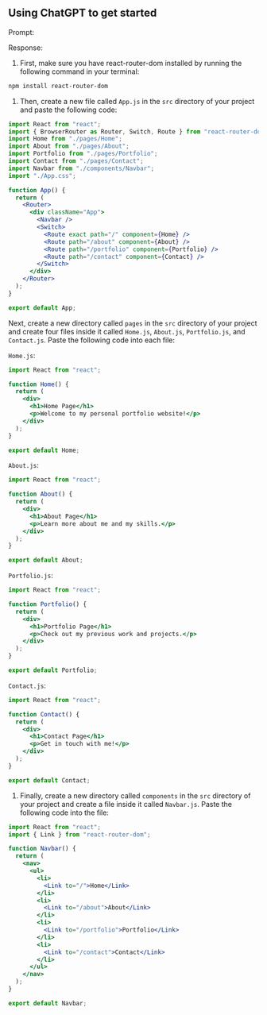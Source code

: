 ## Using ChatGPT to get started

Prompt:

Response:

1. First, make sure you have react-router-dom installed by running the following command in your terminal:

```bash
npm install react-router-dom
```

1. Then, create a new file called `App.js` in the `src` directory of your project and paste the following code:

```jsx
import React from "react";
import { BrowserRouter as Router, Switch, Route } from "react-router-dom";
import Home from "./pages/Home";
import About from "./pages/About";
import Portfolio from "./pages/Portfolio";
import Contact from "./pages/Contact";
import Navbar from "./components/Navbar";
import "./App.css";

function App() {
  return (
    <Router>
      <div className="App">
        <Navbar />
        <Switch>
          <Route exact path="/" component={Home} />
          <Route path="/about" component={About} />
          <Route path="/portfolio" component={Portfolio} />
          <Route path="/contact" component={Contact} />
        </Switch>
      </div>
    </Router>
  );
}

export default App;
```

Next, create a new directory called `pages` in the `src` directory of your project and create four files inside it called `Home.js`, `About.js`, `Portfolio.js`, and `Contact.js`. Paste the following code into each file:

`Home.js`:

```jsx
import React from "react";

function Home() {
  return (
    <div>
      <h1>Home Page</h1>
      <p>Welcome to my personal portfolio website!</p>
    </div>
  );
}

export default Home;
```

`About.js`:

```jsx
import React from "react";

function About() {
  return (
    <div>
      <h1>About Page</h1>
      <p>Learn more about me and my skills.</p>
    </div>
  );
}

export default About;
```

`Portfolio.js`:

```jsx
import React from "react";

function Portfolio() {
  return (
    <div>
      <h1>Portfolio Page</h1>
      <p>Check out my previous work and projects.</p>
    </div>
  );
}

export default Portfolio;
```

`Contact.js`:

```jsx
import React from "react";

function Contact() {
  return (
    <div>
      <h1>Contact Page</h1>
      <p>Get in touch with me!</p>
    </div>
  );
}

export default Contact;
```

1. Finally, create a new directory called `components` in the `src` directory of your project and create a file inside it called `Navbar.js`. Paste the following code into the file:

```jsx
import React from "react";
import { Link } from "react-router-dom";

function Navbar() {
  return (
    <nav>
      <ul>
        <li>
          <Link to="/">Home</Link>
        </li>
        <li>
          <Link to="/about">About</Link>
        </li>
        <li>
          <Link to="/portfolio">Portfolio</Link>
        </li>
        <li>
          <Link to="/contact">Contact</Link>
        </li>
      </ul>
    </nav>
  );
}

export default Navbar;
```
